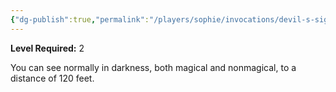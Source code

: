 ```yaml
---
{"dg-publish":true,"permalink":"/players/sophie/invocations/devil-s-sight/","noteIcon":""}
---
```


**Level Required:** 2  


You can see normally in darkness, both magical and nonmagical, to a distance of 120 feet.